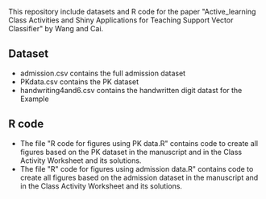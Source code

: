 This repository include datasets and R code for the paper "Active_learning Class Activities and Shiny Applications for Teaching Support Vector Classifier" by Wang and Cai. 

## Dataset 
- admission.csv contains the full admission dataset 
- PKdata.csv contains the PK dataset
- handwriting4and6.csv contains the handwritten digit datast for the Example 

## R code 
- The file "R code for figures using PK data.R" contains code to create all figures based on the PK dataset in the manuscript and in the Class Activity Worksheet and its solutions.
- The file "R" code for figures using admission data.R" contains code to create all figures based on the admission dataset in the manuscript and in the Class Activity Worksheet and its solutions. 
